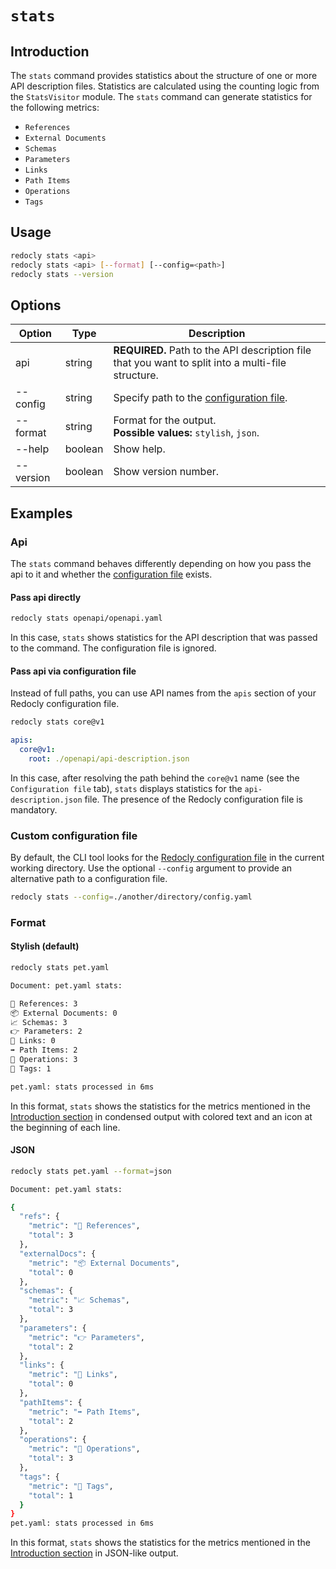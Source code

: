 # `stats`

## Introduction

The `stats` command provides statistics about the structure of one or more API description files. Statistics are calculated using the counting logic from the `StatsVisitor` module. The `stats` command can generate statistics for the following metrics:

- `References`
- `External Documents`
- `Schemas`
- `Parameters`
- `Links`
- `Path Items`
- `Operations`
- `Tags`

## Usage

```bash
redocly stats <api>
redocly stats <api> [--format] [--config=<path>]
redocly stats --version
```

## Options

| Option    | Type    | Description                                                                                       |
| --------- | ------- | ------------------------------------------------------------------------------------------------- |
| api       | string  | **REQUIRED.** Path to the API description file that you want to split into a multi-file structure. |
| --config  | string  | Specify path to the [configuration file](#custom-configuration-file).                             |
| --format  | string  | Format for the output.<br />**Possible values:** `stylish`, `json`.                               |
| --help    | boolean | Show help.                                                                                        |
| --version | boolean | Show version number.                                                                              |

## Examples

### Api

The `stats` command behaves differently depending on how you pass the api to it and whether the [configuration file](#custom-configuration-file) exists.

#### Pass api directly

```bash
redocly stats openapi/openapi.yaml
```

In this case, `stats` shows statistics for the API description that was passed to the command. The configuration file is ignored.

#### Pass api via configuration file

Instead of full paths, you can use API names from the `apis` section of your Redocly configuration file.

```bash Command
redocly stats core@v1
```

```yaml Configuration file
apis:
  core@v1:
    root: ./openapi/api-description.json
```

In this case, after resolving the path behind the `core@v1` name (see the `Configuration file` tab), `stats` displays statistics for the `api-description.json` file. The presence of the Redocly configuration file is mandatory.

### Custom configuration file

By default, the CLI tool looks for the [Redocly configuration file](../configuration/index.mdx) in the current working directory. Use the optional `--config` argument to provide an alternative path to a configuration file.

```bash
redocly stats --config=./another/directory/config.yaml
```

### Format

#### Stylish (default)

```bash Request
redocly stats pet.yaml
```

```bash Output
Document: pet.yaml stats:

🚗 References: 3
📦 External Documents: 0
📈 Schemas: 3
👉 Parameters: 2
🔗 Links: 0
➡️ Path Items: 2
👷 Operations: 3
🔖 Tags: 1

pet.yaml: stats processed in 6ms
```

In this format, `stats` shows the statistics for the metrics mentioned in the [Introduction section](#introduction) in condensed output with colored text and an icon at the beginning of each line.

#### JSON

```bash Command
redocly stats pet.yaml --format=json
```

```bash Output
Document: pet.yaml stats:

{
  "refs": {
    "metric": "🚗 References",
    "total": 3
  },
  "externalDocs": {
    "metric": "📦 External Documents",
    "total": 0
  },
  "schemas": {
    "metric": "📈 Schemas",
    "total": 3
  },
  "parameters": {
    "metric": "👉 Parameters",
    "total": 2
  },
  "links": {
    "metric": "🔗 Links",
    "total": 0
  },
  "pathItems": {
    "metric": "➡️ Path Items",
    "total": 2
  },
  "operations": {
    "metric": "👷 Operations",
    "total": 3
  },
  "tags": {
    "metric": "🔖 Tags",
    "total": 1
  }
}
pet.yaml: stats processed in 6ms
```

In this format, `stats` shows the statistics for the metrics mentioned in the [Introduction section](#introduction) in JSON-like output.
